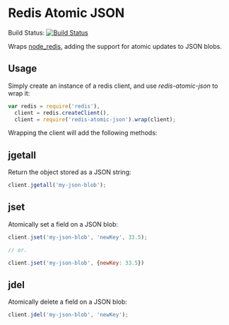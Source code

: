 Redis Atomic JSON
=================

Build Status: [![Build Status](https://travis-ci.org/npm/redis-atomic-json.png)](https://travis-ci.org/npm/redis-atomic-json)

Wraps [node_redis](https://github.com/mranney/node_redis), adding the support for atomic updates to JSON blobs.

Usage
-----

Simply create an instance of a redis client, and use _redis-atomic-json_ to wrap it:

```javascript
var redis = require('redis'),
  client = redis.createClient(),
  client = require('redis-atomic-json').wrap(client);
```

Wrapping the client will add the following methods:

jgetall
-------

Return the object stored as a JSON string:

```javascript
client.jgetall('my-json-blob');
```

jset
----

Atomically set a field on a JSON blob:

```javascript
client.jset('my-json-blob', 'newKey', 33.5);

// or.

client.jset('my-json-blob', {newKey: 33.5})
```

jdel
----

Atomically delete a field on a JSON blob:

```javascript
client.jdel('my-json-blob', 'newKey');
```
